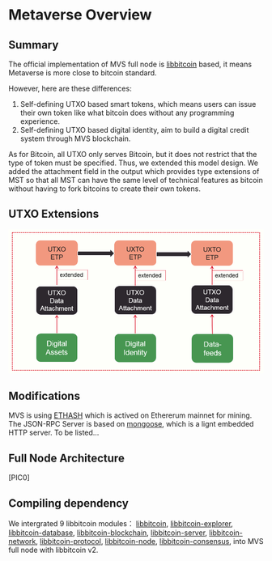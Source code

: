 # Metaverse Overview

## Summary

The official implementation of MVS full node is [libbitcoin](https://github.com/libbitcoin) based, it means Metaverse is more close to bitcoin standard.

However, here are these differences:

1. Self-defining UTXO based smart tokens, which means users can issue their own token like what bitcoin does without any programming experience.
2. Self-defining UTXO based digital identity, aim to build a digital credit system through MVS blockchain.

As for Bitcoin, all UTXO only serves Bitcoin, but it does not restrict that the type of token must be specified. Thus, we extended this model design. We added the attachment field in the output which provides type extensions of MST so that all MST can have the same level of technical features as bitcoin without having to fork bitcoins to create their own tokens.

## UTXO Extensions

![UTXO Extensions](./img/utxo.png)

## Modifications

MVS is using [ETHASH](https://github.com/ethereum/ethash) which is actived on Ethererum mainnet for mining.
The JSON-RPC Server is based on [mongoose](https://github.com/cesanta/mongoose), which is a lignt embedded HTTP server.
To be listed…

## Full Node Architecture

<!-- ![LedgerStruct]('./img/ledger-struct') -->

[PIC0]

## Compiling dependency

<!-- ![LedgerStruct]('./img/compiling-dependency') -->

We intergrated 9 libbitcoin modules： [libbitcoin](https://github.com/libbitcoin/libbitcoin-system), [libbitcoin-explorer](https://github.com/libbitcoin/libbitcoin-explorer), [libbitcoin-database](https://github.com/libbitcoin/libbitcoin-database), [libbitcoin-blockchain](https://github.com/libbitcoin/libbitcoin-blockchain), [libbitcoin-server](https://github.com/libbitcoin/libbitcoin-server), [libbitcoin-network](https://github.com/libbitcoin/libbitcoin-network), [libbitcoin-protocol](https://github.com/libbitcoin/libbitcoin-protocol), [libbitcoin-node](https://github.com/libbitcoin/libbitcoin-node), [libbitcoin-consensus](https://github.com/libbitcoin/libbitcoin-consensus), into MVS full node with libbitcoin v2.
